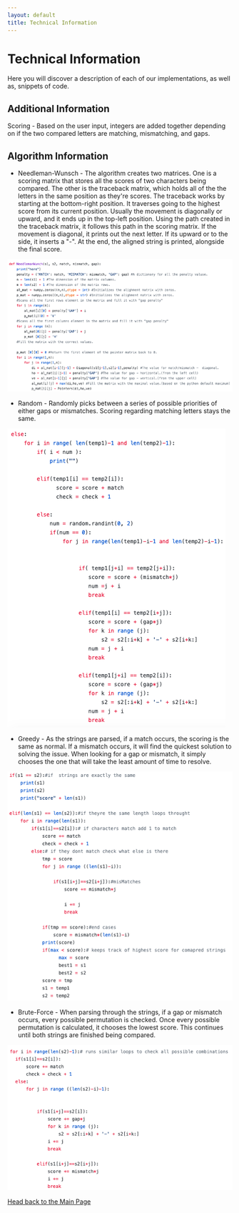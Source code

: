 ```yaml
---
layout: default
title: Technical Information
---
```

# Technical Information

Here you will discover a description of each of our implementations, as well as, snippets of code.

## Additional Information
Scoring - Based on the user input, integers are added together depending on if the two compared letters are matching, mismatching, and gaps.

## Algorithm Information

- Needleman-Wunsch - The algorithm creates two matrices. One is a scoring matrix that stores all the scores of two characters being compared. The other is the traceback matrix, which holds all of the the letters in the same position as they're scores. The traceback works by starting at the bottom-right position. It traverses going to the highest score from its current position. Usually the movement is diagonally or upward, and it ends up in the top-left position. Using the path created in the traceback matrix, it follows this path in the scoring matrix. If the movement is diagonal, it prints out the next letter. If its upward or to the side, it inserts a "-". At the end, the aligned string is printed, alongside the final score.

![Picture](Images/NeedlemenWunschSnippet.png)

- Random - Randomly picks between a series of possible priorities of either gaps or mismatches. Scoring regarding matching letters stays the same.

![Picture](Images/Random%20Snippet.png)

- Greedy - As the strings are parsed, if a match occurs, the scoring is the same as normal. If a mismatch occurs, it will find the quickest solution to solving the issue. When looking for a gap or mismatch, it simply chooses the one that will take the least amount of time to resolve.

![Picture](Images/GreedySnippet.png)

- Brute-Force - When parsing through the strings, if a gap or mismatch occurs, every possible permutation is checked. Once every possible permutation is calculated, it chooses the lowest score. This continues until both strings are finished being compared.

![Picture](Images/BruteForce%20Snippet.png)

[Head back to the Main Page](https://jsebcort.github.io/NeedlemanWunsch/)
